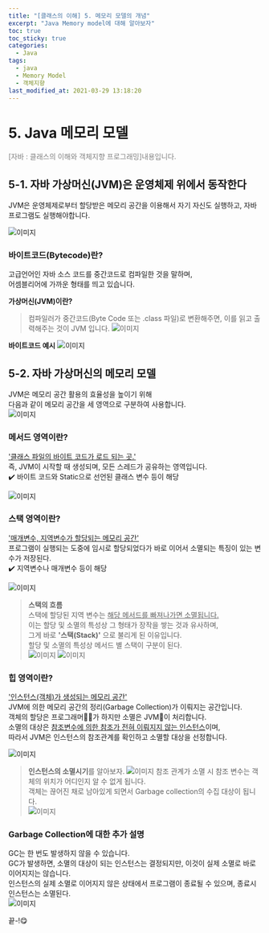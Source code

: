 ```yaml
---
title: "[클래스의 이해] 5. 메모리 모델의 개념"
excerpt: "Java Memory model에 대해 알아보자"
toc: true
toc_sticky: true
categories:
  - Java
tags:
  - java
  - Memory Model
  - 객체지향
last_modified_at: 2021-03-29 13:18:20
---
```


# 5. Java 메모리 모델
<span style="color:grey">[자바 : 클래스의 이해와 객체지향 프로그래밍]내용입니다.</span>
  
## 5-1. 자바 가상머신(JVM)은 운영체제 위에서 동작한다
  
JVM은 운영체제로부터 할당받은 메모리 공간을 이용해서 자기 자신도 실행하고, 자바 프로그램도 실행해야합니다.  
  
![이미지](/assets/images/Java_클래스의_이해/5강//memory1.png)

### 바이트코드(Bytecode)란?

고급언어인 자바 소스 코드를 중간코드로 컴파일한 것을 말하며,  
어셈블리어에 가까운 형태를 띄고 있습니다.  
  
**가상머신(JVM)이란?**  
> 컴파일러가 중간코드(Byte Code 또는 .class 파일)로 변환해주면, 이를 읽고 출력해주는 것이 JVM 입니다.
> ![이미지](/assets/images/Java_클래스의_이해/5강//memory12.png)
  
**바이트코드 예시**
![이미지](/assets/images/Java_클래스의_이해/5강//memory3.png)

## 5-2. 자바 가상머신의 메모리 모델
JVM은 메모리 공간 활용의 효율성을 높이기 위해  
다음과 같이 메모리 공간을 세 영역으로 구분하여 사용합니다.  
![이미지](/assets/images/Java_클래스의_이해/5강//memory2.png)
  
### 메서드 영역이란?
<u>'클래스 파일의 바이트 코드가 로드 되는 곳.'</u>  
즉, JVM이 시작할 때 생성되며, 모든 스레드가 공유하는 영역입니다.  
✔️ 바이트 코드와 Static으로 선언된 클래스 변수 등이 해당  

![이미지](/assets/images/Java_클래스의_이해/5강//memory4.png)

### 스택 영역이란?
<u>'매개변수, 지역변수가 할당되는 메모리 공간'</u>  
프로그램이 실행되는 도중에 임시로 할당되었다가 바로 이어서 소멸되는 특징이 있는 변수가 저장된다.  
✔️ 지역변수나 매개변수 등이 해당

![이미지](/assets/images/Java_클래스의_이해/5강//memory5.png)

> **스택의 흐름**  
> 스택에 할당된 지역 변수는 <u>해당 메서드를 빠져나가면 소멸됩니다.</u>  
> 이는 할당 및 소멸의 특성상 그 형태가 장작을 쌓는 것과 유사하며,  
> 그게 바로 **'스택(Stack)'** 으로 불리게 된 이유입니다.  
> 할당 및 소멸의 특성상 메서드 별 스택이 구분이 된다.  
![이미지](/assets/images/Java_클래스의_이해/5강//memory6.png)
![이미지](/assets/images/Java_클래스의_이해/5강//memory7.png)

### 힙 영역이란?
<u>'인스턴스(객체)가 생성되는 메모리 공간'</u>  
JVM에 의한 메모리 공간의 정리(Garbage Collection)가 이뤄지는 공간입니다.  
객체의 할당은 프로그래머👨‍💻가 하지만 소멸은 JVM🤖이 처리합니다.  
소멸의 대상은 <u>참조변수에 의한 참조가 전혀 이뤄지지 않는 인스턴스</u>이며,  
따라서 JVM은 인스턴스의 참조관계를 확인하고 소멸할 대상을 선정합니다.  
  
![이미지](/assets/images/Java_클래스의_이해/5강//memory8.png)

> **인스턴스의 소멸시기**를 알아보자.
![이미지](/assets/images/Java_클래스의_이해/5강//memory9.png)
참조 관계가 소멸 시 참조 변수는 객체의 위치가 어디인지 알 수 없게 됩니다.  
객체는 끊어진 채로 남아있게 되면서 Garbage collection의 수집 대상이 됩니다.  
![이미지](/assets/images/Java_클래스의_이해/5강//memory10.png)


### Garbage Collection에 대한 추가 설명
GC는 한 번도 발생하지 않을 수 있습니다.  
GC가 발생하면, 소멸의 대상이 되는 인스턴스는 결정되지만, 이것이 실제 소멸로 바로 이어지지는 않습니다.  
인스턴스의 실제 소멸로 이어지지 않은 상태에서 프로그램이 종료될 수 있으며, 종료시 인스턴스는 소멸된다.  
![이미지](/assets/images/Java_클래스의_이해/5강//memory11.png)
  
  
끝-!😋